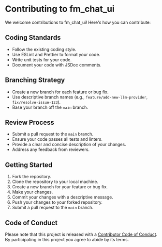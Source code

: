 # Contributing to fm_chat_ui

We welcome contributions to fm_chat_ui! Here's how you can contribute:

## Coding Standards

*   Follow the existing coding style.
*   Use ESLint and Prettier to format your code.
*   Write unit tests for your code.
*   Document your code with JSDoc comments.

## Branching Strategy

*   Create a new branch for each feature or bug fix.
*   Use descriptive branch names (e.g., `feature/add-new-llm-provider`, `fix/resolve-issue-123`).
*   Base your branch off the `main` branch.

## Review Process

*   Submit a pull request to the `main` branch.
*   Ensure your code passes all tests and linters.
*   Provide a clear and concise description of your changes.
*   Address any feedback from reviewers.

## Getting Started

1.  Fork the repository.
2.  Clone the repository to your local machine.
3.  Create a new branch for your feature or bug fix.
4.  Make your changes.
5.  Commit your changes with a descriptive message.
6.  Push your changes to your forked repository.
7.  Submit a pull request to the `main` branch.

## Code of Conduct

Please note that this project is released with a [Contributor Code of Conduct](CODE_OF_CONDUCT.md). By participating in this project you agree to abide by its terms.